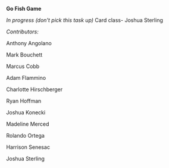 **Go Fish Game**

*In progress (don't pick this task up)*
Card class- Joshua Sterling

*Contributors:*

Anthony Angolano

Mark Bouchett

Marcus Cobb

Adam Flammino

Charlotte Hirschberger

Ryan Hoffman

Joshua Konecki

Madeline Merced

Rolando Ortega

Harrison Senesac

Joshua Sterling
